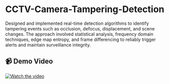 # CCTV-Camera-Tampering-Detection
Designed and implemented real-time detection algorithms to identify tampering events such as occlusion, defocus, displacement, and scene changes. The approach involved statistical analysis, frequency domain techniques, edge map entropy, and frame differencing to reliably trigger alerts and maintain surveillance integrity. 

## 📹 Demo Video

[![Watch the video](https://img.youtube.com/vi/JXpQK6Z9Q68/0.jpg)](https://youtu.be/JXpQK6Z9Q68)
